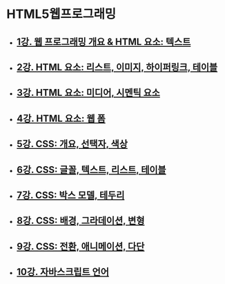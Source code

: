 # HTML5웹프로그래밍

- ## [1강. 웹 프로그래밍 개요 & HTML 요소: 텍스트](./chapter1.md)

- ## [2강. HTML 요소: 리스트, 이미지, 하이퍼링크, 테이블](./chapter2.md)

- ## [3강. HTML 요소: 미디어, 시멘틱 요소](./chapter3.md)

- ## [4강. HTML 요소: 웹 폼](./chapter4.md)

- ## [5강. CSS: 개요, 선택자, 색상](./chapter5.md)
- ## [6강. CSS: 글꼴, 텍스트, 리스트, 테이블](./chapter6.md)
- ## [7강. CSS: 박스 모델, 테두리](./chapter7.md)
- ## [8강. CSS: 배경, 그라데이션, 변형](./chapter8.md)
- ## [9강. CSS: 전환, 애니메이션, 다단](./chapter9.md)
- ## [10강. 자바스크립트 언어](./chapter10.md)
